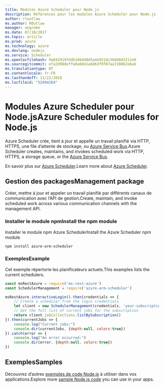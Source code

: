 ```yaml
---
title: Modules Azure Scheduler pour Node.js
description: Références pour les modules Azure Scheduler pour Node.js
author: rloutlaw
ms.author: ROutlaw
manager: angrobe
ms.date: 07/18/2017
ms.topic: article
ms.prod: azure
ms.technology: azure
ms.devlang: nodejs
ms.service: Scheduler
ms.openlocfilehash: 9a842919fddb3d6448d5a4e951dc58dd0d3211e0
ms.sourcegitcommit: efa2d98deffe8a0d41a8d63f9f07aa720862e6ab
ms.translationtype: HT
ms.contentlocale: fr-FR
ms.lasthandoff: 11/22/2018
ms.locfileid: "52094264"
---
```

# <a name="azure-scheduler-modules-for-nodejs"></a><span data-ttu-id="6d7c7-103">Modules Azure Scheduler pour Node.js</span><span class="sxs-lookup"><span data-stu-id="6d7c7-103">Azure Scheduler modules for Node.js</span></span>

<span data-ttu-id="6d7c7-104">Azure Scheduler crée, tient à jour et appelle un travail planifié via HTTP, HTTPS, une file d’attente de stockage, ou [Azure Service Bus](/azure/service-bus-messaging/service-bus-messaging-overview).</span><span class="sxs-lookup"><span data-stu-id="6d7c7-104">Azure Scheduler creates, maintains, and invokes scheduled work via HTTP, HTTPS, a storage queue, or the [Azure Service Bus](/azure/service-bus-messaging/service-bus-messaging-overview).</span></span>

<span data-ttu-id="6d7c7-105">En savoir plus sur [Azure Scheduler](/azure/scheduler/scheduler-intro).</span><span class="sxs-lookup"><span data-stu-id="6d7c7-105">Learn more about [Azure Scheduler](/azure/scheduler/scheduler-intro).</span></span>

## <a name="management-package"></a><span data-ttu-id="6d7c7-106">Gestion des packages</span><span class="sxs-lookup"><span data-stu-id="6d7c7-106">Management package</span></span>

<span data-ttu-id="6d7c7-107">Créer, mettre à jour et appeler un travail planifié par différents canaux de communication avec l’API de gestion.</span><span class="sxs-lookup"><span data-stu-id="6d7c7-107">Create, maintain, and invoke scheduled work across various communication channels with the management API.</span></span>

### <a name="install-the-npm-module"></a><span data-ttu-id="6d7c7-108">Installer le module npm</span><span class="sxs-lookup"><span data-stu-id="6d7c7-108">Install the npm module</span></span>

<span data-ttu-id="6d7c7-109">Installer le module npm Azure Scheduler</span><span class="sxs-lookup"><span data-stu-id="6d7c7-109">Install the Azure Scheduler npm module</span></span>

```bash
npm install azure-arm-scheduler
```

### <a name="example"></a><span data-ttu-id="6d7c7-110">Exemples</span><span class="sxs-lookup"><span data-stu-id="6d7c7-110">Example</span></span>

<span data-ttu-id="6d7c7-111">Cet exemple répertorie les planificateurs actuels.</span><span class="sxs-lookup"><span data-stu-id="6d7c7-111">This examples lists the current schedulers.</span></span>

```javascript
const msRestAzure = require('ms-rest-azure')
const SchedulerManagement = require('azure-arm-scheduler')

msRestAzure.interactiveLogin().then(credentials => {
    // Create a scheduler from the login credentials
    let client = new SchedulerManagement(credentials, 'your-subscription-id')
    // Get the full list of current jobs for the subscription
    return client.jobCollections.listBySubscription()
}).then(currentJobs => {
    console.log("Current jobs:")
    console.dir(currentJobs, {depth:null, colors:true})
}).catch(error => {
    console.log("An error occurred:")
    console.dir(error, {depth:null, colors:true})
})
```

## <a name="samples"></a><span data-ttu-id="6d7c7-112">Exemples</span><span class="sxs-lookup"><span data-stu-id="6d7c7-112">Samples</span></span>

<span data-ttu-id="6d7c7-113">Découvrez d’autres [exemples de code Node.js](https://azure.microsoft.com/resources/samples/?platform=nodejs) à utiliser dans vos applications.</span><span class="sxs-lookup"><span data-stu-id="6d7c7-113">Explore more [sample Node.js code](https://azure.microsoft.com/resources/samples/?platform=nodejs) you can use in your apps.</span></span>
